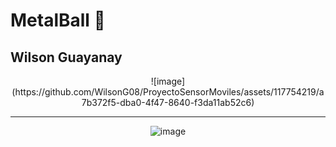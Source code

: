 # MetalBall :metal:
Wilson Guayanay
---
<div align="center">
  ![image](https://github.com/WilsonG08/ProyectoSensorMoviles/assets/117754219/a7b372f5-dba0-4f47-8640-f3da11ab52c6)

  ---------------
  ![image](https://github.com/WilsonG08/ProyectoSensorMoviles/assets/117754219/f9e48135-2720-404e-8015-ba82fba9131e)


<div>
